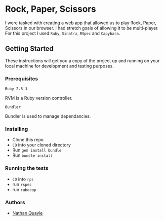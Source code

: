 # Rock, Paper, Scissors
I were tasked with creating a web app that allowed us to play Rock, Paper, Scissors in our browser. I had stretch goals of allowing it to be multi-player. For this project I used `Ruby`, `Sinatra`, `RSpec` and `Capybara`.
## Getting Started
These instructions will get you a copy of the project up and running on your local machine for development and testing purposes.
### Prerequisites
`Ruby 2.5.1`

RVM is a Ruby version controller.

`Bundler`

Bundler is used to manage dependancies.

### Installing
- Clone this repo
- `CD` into your cloned directory
- Run `gem install bundle`
- Run `bundle install`

### Running the tests
- `CD` into `rps`
- run `rspec`
- run `rubocop`

### Authors
- [Nathan Quayle](https://github.com/NathanQuayle)